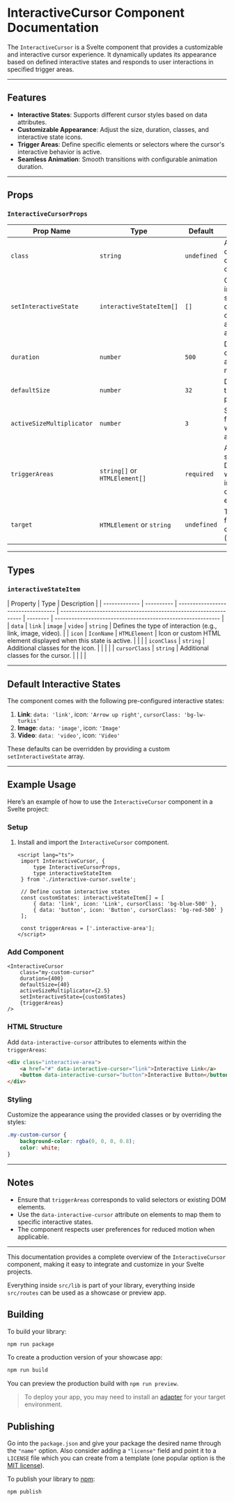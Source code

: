 # InteractiveCursor Component Documentation

The `InteractiveCursor` is a Svelte component that provides a customizable and interactive cursor experience. It dynamically updates its appearance based on defined interactive states and responds to user interactions in specified trigger areas.

---

## Features

- **Interactive States**: Supports different cursor styles based on data attributes.
- **Customizable Appearance**: Adjust the size, duration, classes, and interactive state icons.
- **Trigger Areas**: Define specific elements or selectors where the cursor's interactive behavior is active.
- **Seamless Animation**: Smooth transitions with configurable animation duration.

---

## Props

### `InteractiveCursorProps`

| Prop Name                 | Type                          | Default     | Description                                                                     |
| ------------------------- | ----------------------------- | ----------- | ------------------------------------------------------------------------------- |
| `class`                   | `string`                      | `undefined` | Additional CSS classes for the cursor container.                                |
| `setInteractiveState`     | `interactiveStateItem[]`      | `[]`        | Custom interactive states that define the cursor's appearance and behavior.     |
| `duration`                | `number`                      | `500`       | Duration of the cursor's animation in milliseconds.                             |
| `defaultSize`             | `number`                      | `32`        | Default size of the cursor in pixels.                                           |
| `activeSizeMultiplicator` | `number`                      | `3`         | Size multiplier for the cursor when it is active.                               |
| `triggerAreas`            | `string[]` or `HTMLElement[]` | `required`  | Array of CSS selectors or DOM elements where the interactive cursor is enabled. |
| `target`                  | `HTMLElement` or `string`     | `undefined` | Target element for additional customizations (optional).                        |

---

## Types

### `interactiveStateItem`

| Property      | Type       | Description                        |
| ------------- | ---------- | ---------------------------------- | ---------------------------------------------------------------- | -------- | ----------------------------------------------------------- |
| `data`        | `link`     | `image`                            | `video`                                                          | `string` | Defines the type of interaction (e.g., link, image, video). |
| `icon`        | `IconName` | `HTMLElement`                      | Icon or custom HTML element displayed when this state is active. |          |                                                             |
| `iconClass`   | `string`   | Additional classes for the icon.   |                                                                  |          |                                                             |
| `cursorClass` | `string`   | Additional classes for the cursor. |                                                                  |          |                                                             |

---

## Default Interactive States

The component comes with the following pre-configured interactive states:

1. **Link**: `data: 'link'`, icon: `'Arrow up right'`, `cursorClass: 'bg-lw-turkis'`
2. **Image**: `data: 'image'`, icon: `'Image'`
3. **Video**: `data: 'video'`, icon: `'Video'`

These defaults can be overridden by providing a custom `setInteractiveState` array.

---

## Example Usage

Here’s an example of how to use the `InteractiveCursor` component in a Svelte project:

### Setup

1. Install and import the `InteractiveCursor` component.

   ```svelte
   <script lang="ts">
   	import InteractiveCursor, {
   		type InteractiveCursorProps,
   		type interactiveStateItem
   	} from './interactive-cursor.svelte';

   	// Define custom interactive states
   	const customStates: interactiveStateItem[] = [
   		{ data: 'link', icon: 'Link', cursorClass: 'bg-blue-500' },
   		{ data: 'button', icon: 'Button', cursorClass: 'bg-red-500' }
   	];

   	const triggerAreas = ['.interactive-area'];
   </script>
   ```

### Add Component

```svelte
<InteractiveCursor
	class="my-custom-cursor"
	duration={400}
	defaultSize={40}
	activeSizeMultiplicator={2.5}
	setInteractiveState={customStates}
	{triggerAreas}
/>
```

### HTML Structure

Add `data-interactive-cursor` attributes to elements within the `triggerAreas`:

```html
<div class="interactive-area">
	<a href="#" data-interactive-cursor="link">Interactive Link</a>
	<button data-interactive-cursor="button">Interactive Button</button>
</div>
```

### Styling

Customize the appearance using the provided classes or by overriding the styles:

```css
.my-custom-cursor {
	background-color: rgba(0, 0, 0, 0.8);
	color: white;
}
```

---

## Notes

- Ensure that `triggerAreas` corresponds to valid selectors or existing DOM elements.
- Use the `data-interactive-cursor` attribute on elements to map them to specific interactive states.
- The component respects user preferences for reduced motion when applicable.

---

This documentation provides a complete overview of the `InteractiveCursor` component, making it easy to integrate and customize in your Svelte projects.

Everything inside `src/lib` is part of your library, everything inside `src/routes` can be used as a showcase or preview app.

## Building

To build your library:

```bash
npm run package
```

To create a production version of your showcase app:

```bash
npm run build
```

You can preview the production build with `npm run preview`.

> To deploy your app, you may need to install an [adapter](https://svelte.dev/docs/kit/adapters) for your target environment.

## Publishing

Go into the `package.json` and give your package the desired name through the `"name"` option. Also consider adding a `"license"` field and point it to a `LICENSE` file which you can create from a template (one popular option is the [MIT license](https://opensource.org/license/mit/)).

To publish your library to [npm](https://www.npmjs.com):

```bash
npm publish
```
